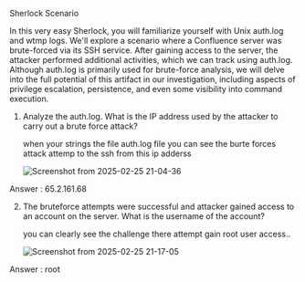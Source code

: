 Sherlock Scenario

In this very easy Sherlock, you will familiarize yourself with Unix auth.log and wtmp logs. We'll explore a scenario where a Confluence server was brute-forced via its SSH service. After gaining access to the server, the attacker performed additional activities, which we can track using auth.log. Although auth.log is primarily used for brute-force analysis, we will delve into the full potential of this artifact in our investigation, including aspects of privilege escalation, persistence, and even some visibility into command execution.

1. Analyze the auth.log. What is the IP address used by the attacker to carry out a brute force attack?

   when your strings the file auth.log file you can see the burte forces attack  attemp to the ssh from this ip adderss

   ![Screenshot from 2025-02-25 21-04-36](https://github.com/user-attachments/assets/39220893-73d2-42cf-9a4d-7f6c69108197)

Answer :  65.2.161.68

2. The bruteforce attempts were successful and attacker gained access to an account on the server. What is the username of the account?

   you can clearly see the challenge there attempt gain root user access..

   ![Screenshot from 2025-02-25 21-17-05](https://github.com/user-attachments/assets/2a75a49f-ab80-43b9-adc8-bf17aca23b1f)

Answer : root




